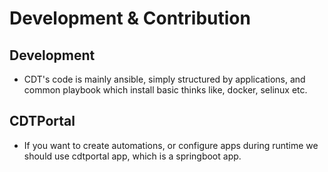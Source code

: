 # Development & Contribution

## Development
- CDT's code is mainly ansible, simply structured by applications, and common playbook which install basic thinks like, docker, selinux etc.

## CDTPortal
- If you want to create automations, or configure apps during runtime we should use cdtportal app, which is a springboot app.



